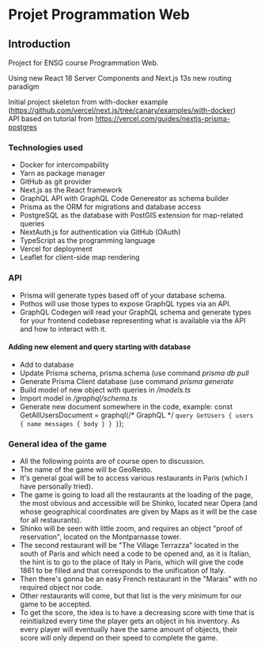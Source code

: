 # Projet Programmation Web

## Introduction

Project for ENSG course Programmation Web.

Using new React 18 Server Components and Next.js 13s new routing paradigm 

Initial project skeleton from with-docker example (https://github.com/vercel/next.js/tree/canary/examples/with-docker) \
API based on tutorial from https://vercel.com/guides/nextjs-prisma-postgres

### Technologies used

- Docker for intercompability
- Yarn as package manager
- GitHub as git provider
- Next.js as the React framework
- GraphQL API with GraphQL Code Genereator as schema builder
- Prisma as the ORM for migrations and database access
- PostgreSQL as the database with PostGIS extension for map-related queries
- NextAuth.js for authentication via GitHub (OAuth)
- TypeScript as the programming language
- Vercel for deployment
- Leaflet for client-side map rendering

### API
- Prisma will generate types based off of your database schema.
- Pothos will use those types to expose GraphQL types via an API.
- GraphQL Codegen will read your GraphQL schema and generate types for your frontend codebase representing what is available via the API and how to interact with it.

#### Adding new element and query starting with database
- Add to database
- Update Prisma schema, prisma.schema (use command <em>prisma db pull</em>
- Generate Prisma Client database (use command <em>prisma generate</em>
- Build model of new object with queries in <em>/models.ts</em>
- Import model in <em>/graphql/schema.ts</em>
- Generate new document somewhere in the code, example:
    const GetAllUsersDocument = graphql(/* GraphQL */ `
        query GetUsers {
          users {
            name
            messages {
              body
            }
          }
        }
        `);

### General idea of the game
- All the following points are of course open to discussion.
- The name of the game will be GeoResto.
- It's general goal will be to access various restaurants in Paris (which I have personally tried).
- The game is going to load all the restaurants at the loading of the page, the most obvious and accessible will be Shinko, located near Opera (and whose geographical coordinates are given by Maps as it will be the case for all restaurants).
- Shinko will be seen with little zoom, and requires an object "proof of reservation", located on the Montparnasse tower.
- The second restaurant will be "The Village Terrazza" located in the south of Paris and which need a code to be opened and, as it is Italian, the hint is to go to the 
place of Italy in Paris, which will give the code 1861 to be filled and that corresponds to the unification of Italy.
- Then there's gonna be an easy French restaurant in the "Marais" with no required object nor code. 
- Other restaurants will come, but that list is the very minimum for our game to be accepted. 
- To get the score, the idea is to have a decreasing score with time that is reinitialized every time the player gets an object in his inventory. As every player will eventually have the same amount of objects, their score will only depend on their speed to complete the game.
